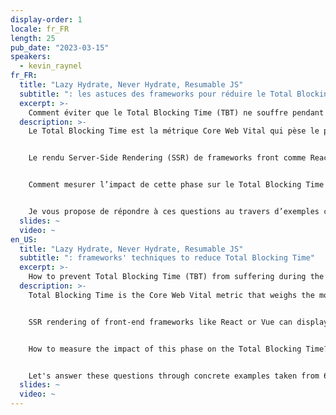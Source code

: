 ```yaml
---
display-order: 1
locale: fr_FR
length: 25
pub_date: "2023-03-15"
speakers:
  - kevin_raynel
fr_FR:
  title: "Lazy Hydrate, Never Hydrate, Resumable JS"
  subtitle: ": les astuces des frameworks pour réduire le Total Blocking Time"
  excerpt: >-
    Comment éviter que le Total Blocking Time (TBT) ne souffre pendant la phase de réhydratation qui suit le Server-Side Rendering (SSR) ?
  description: >-
    Le Total Blocking Time est la métrique Core Web Vital qui pèse le plus dans votre score Lighthouse, avec 30% de la note finale. Que vous soyez curieux de comprendre ce qui se cache derrière cet indicateur ou que vous vous soyez déjà cassé les dents à essayer de l’optimiser, ce talk est pour vous !


    Le rendu Server-Side Rendering (SSR) de frameworks front comme React ou Vue permet d’afficher une page HTML pré-construite. Cela optimise le Largest Contentful Paint et le Cumulative Layout Shift. Cependant, une fois cette première étape d’affichage réalisée, il reste à rendre le site dynamique : c’est la phase d’hydratation. Cette phase instancie l’ensemble des composants de la page avec leurs données et tous les listeners associés.


    Comment mesurer l’impact de cette phase sur le Total Blocking Time ? Est-ce que l’hydratation est la seule source de blocking time ? Comment mettre concrètement en pratique la recommandation d'alléger le thread principal ? Quelle est la réponse à cette lourde phase d’hydratation proposée par les framework front les plus récents comme Astro ou Qwik ?


    Je vous propose de répondre à ces questions au travers d’exemples concrets tirés de 6 mois d’accompagnement d’un site e-commerce à grande fréquentation (top 10 français), avec comme résultat une amélioration de 25% de leur TBT et 20 points de gagnés sur leur score de performance Lighthouse.
  slides: ~
  video: ~
en_US:
  title: "Lazy Hydrate, Never Hydrate, Resumable JS"
  subtitle: ": frameworks' techniques to reduce Total Blocking Time"
  excerpt: >-
    How to prevent Total Blocking Time (TBT) from suffering during the post Server-Side Rendering (SSR) rehydration phase?
  description: >-
    Total Blocking Time is the Core Web Vital metric that weighs the most in your Lighthouse score, with 30% of the final score. Whether you're curious to understand what's behind this metric or you've already busted your butt trying to optimize it, this talk is for you!


    SSR rendering of front-end frameworks like React or Vue can display a pre-built HTML page to optimize the Largest Contentful Paint (LCP) and Cumulative Layout Shift (CLS). However, once this first display step is done, you still have to make the site dynamic: this is the hydration phase. This phase instantiates all the components of the page with their data and all the associated listeners.


    How to measure the impact of this phase on the Total Blocking Time?  Is hydration the only source of blocking time? How to concretely put into practice the recommendation to lighten the main thread? What is the answer to this heavy hydration phase proposed by the most recent front-end frameworks like Astro or Qwik?


    Let's answer these questions through concrete examples taken from 6 months of support of a high traffic e-commerce site (French top 10), with as a result a 25% improvement of their TBT and 20 points gained on their Lighthouse performance score.
  slides: ~
  video: ~
---
```

